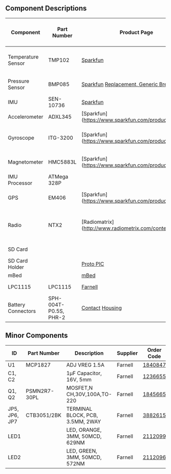 ## Component Descriptions

| Component | Part Number | Product Page | Schematic / Datasheet | Bus | Weight | Current Draw (Operational @ 3.3V) | Minimum Operating Temperature | Price
| --- | --- | --- | --- | --- | --- | --- | --- | ---
| Temperature Sensor | TMP102 | [Sparkfun](https://www.sparkfun.com/products/9418) | [TI](https://www.sparkfun.com/datasheets/Sensors/Temperature/tmp102.pdf) | I2C 0x90 - 0x96 | | 10µA | -55°C
| Pressure Sensor | BMP085 | [Sparkfun](https://www.sparkfun.com/products/retired/9694) [Replacement, Generic Breakout](http://www.ebay.co.uk/itm/BMP085-Breakout-Barometric-Pressure-Sensor-/321123029556) | [Bosch](http://dlnmh9ip6v2uc.cloudfront.net/datasheets/Sensors/Pressure/BST-BMP085-DS000-06.pdf) | I2C 0xEE || 10µA | -40°C (0°C for full accuracy)
| IMU | SEN-10736 | [Sparkfun](https://www.sparkfun.com/products/10736) | [Sparkfun](http://dlnmh9ip6v2uc.cloudfront.net/datasheets/Sensors/IMU/9DOF-Razor-v22.pdf) |
| Accelerometer | ADXL345 | [Sparkfun] (https://www.sparkfun.com/products/9045) | [Analog Devices] (https://www.sparkfun.com/datasheets/Sensors/Accelerometer/ADXL345.pdf) | I2C 0x1D || 40µA @ 2.5V | -40°C
| Gyroscope | ITG-3200 | [Sparkfun] (https://www.sparkfun.com/products/9793) | [InvenSense] (https://www.sparkfun.com/datasheets/Sensors/Gyro/PS-ITG-3200-00-01.4.pdf) | I2C 0xD0 - 0xD2 || 6.5mA @ 2.5V | -40°C
| Magnetometer | HMC5883L | [Sparkfun] (https://www.sparkfun.com/products/10494) | [Honeywell] (http://dlnmh9ip6v2uc.cloudfront.net/datasheets/Sensors/Magneto/HMC5883L-FDS.pdf) | I2C 0x3C || 100μA @ 2.5V | -30°C
| IMU Processor | ATMega 328P |
| GPS | EM406 | [Sparkfun] (https://www.sparkfun.com/products/465) | [GlobalSat] (https://www.sparkfun.com/datasheets/GPS/EM-406A_User_Manual.PDF) | Serial 8N1 4800 || 70mA @ 4.5-6.5V | -40°C
| Radio | NTX2 | [Radiomatrix] (http://www.radiometrix.com/content/ntx2) | [Radiomatrix] (http://www.radiometrix.com/files/additional/ntx2nrx2.pdf) | Serial RTTY 8N2 50 / 300 || 18mA | -10°C (Will drift anyhow)
| SD Card | | | | SPI 1MHz || 30mA |
| SD Card Holder | | [Proto PIC](http://proto-pic.co.uk/breakout-board-for-microsd-transflash/) | | | | | | £4.59
| mBed || [mBed](mbed.org) | | | | [100mA](http://mbed.org/users/no2chem/notebook/mbed-power-controlconsumption/) |
| LPC1115 | LPC1115 | [Farnell](http://uk.farnell.com/nxp/om13035/lpc1115-lpcxpresso-eval-board/dp/2103787) | [Schematic](http://www.embeddedartists.com/sites/default/files/docs/schematics/LPCXpressoLPC1114revA.pdf) [Datasheet](http://www.nxp.com/documents/data_sheet/LPC111X.pdf) | | | 5mA @ 24MHz | -40°C | £15.15
| Battery Connectors | SPH-004T-P0.5S, PHR-2 | [Contact](http://uk.farnell.com/jsp/search/productdetail.jsp?SKU=1830762) [Housing](http://uk.farnell.com/jsp/search/productdetail.jsp?SKU=3616186) | | | | | | £0.56

## Minor Components

| ID | Part Number | Description | Supplier | Order Code | Quantity
| --- | --- | --- | --- | --- | ---
| U1 | MCP1827 | ADJ VREG 1.5A | Farnell | [1840847](http://uk.farnell.com/jsp/search/productdetail.jsp?id=1840847) | 1
| C1, C2 | | 1µF Capacitor, 16V, 5mm | Farnell | [1236655](http://uk.farnell.com/jsp/search/productdetail.jsp?id=1236655) | 2
| Q1, Q2 | PSMN2R7-30PL | MOSFET,N CH,30V,100A,TO-220 | Farnell | [1845665](http://uk.farnell.com/jsp/search/productdetail.jsp?id=1845665) | 2
| JP5, JP6, JP7 | CTB3051/2BK | TERMINAL BLOCK, PCB, 3.5MM, 2WAY | Farnell | [3882615](http://uk.farnell.com/jsp/search/productdetail.jsp?id=3882615) | 3
| LED1 | | LED, ORANGE, 3MM, 50MCD, 629NM | Farnell | [2112099](http://uk.farnell.com/jsp/search/productdetail.jsp?id=2112099) | 1
| LED2 | | LED, GREEN, 3MM, 50MCD, 572NM | Farnell | [2112096](http://uk.farnell.com/jsp/search/productdetail.jsp?id=2112096) | 1
